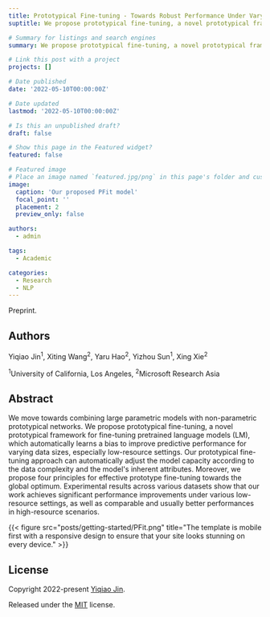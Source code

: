 ```yaml
---
title: Prototypical Fine-tuning - Towards Robust Performance Under Varying Data Sizes 
suptitle: We propose prototypical fine-tuning, a novel prototypical framework for fine-tuning pretrained language models (LM), which automatically learns a bias to improve predictive performance for varying data sizes, especially low-resource settings.

# Summary for listings and search engines
summary: We propose prototypical fine-tuning, a novel prototypical framework for fine-tuning pretrained language models (LM), which automatically learns a bias to improve predictive performance for varying data sizes, especially low-resource settings.

# Link this post with a project
projects: []

# Date published
date: '2022-05-10T00:00:00Z'

# Date updated
lastmod: '2022-05-10T00:00:00Z'

# Is this an unpublished draft?
draft: false

# Show this page in the Featured widget?
featured: false

# Featured image
# Place an image named `featured.jpg/png` in this page's folder and customize its options here.
image:
  caption: 'Our proposed PFit model'
  focal_point: ''
  placement: 2
  preview_only: false

authors:
  - admin

tags:
  - Academic

categories:
  - Research
  - NLP
---
```


Preprint.

## Authors

Yiqiao Jin<sup>1</sup>, Xiting Wang<sup>2</sup>, Yaru Hao<sup>2</sup>, Yizhou Sun<sup>1</sup>, Xing Xie<sup>2</sup>

<sup>1</sup>University of California, Los Angeles,
<sup>2</sup>Microsoft Research Asia

## Abstract

We move towards combining large parametric models with non-parametric prototypical networks. We propose prototypical fine-tuning, a novel prototypical framework for fine-tuning pretrained language models (LM), which automatically learns a bias to improve predictive performance for varying data sizes, especially low-resource settings. Our prototypical fine-tuning approach can automatically adjust the model capacity according to the data complexity and the model's inherent attributes. Moreover, we propose four principles for effective prototype fine-tuning towards the global optimum. Experimental results across various datasets show that our work achieves significant performance improvements under various low-resource settings, as well as comparable and usually better performances in high-resource scenarios.



{{< figure src="posts/getting-started/PFit.png" title="The template is mobile first with a responsive design to ensure that your site looks stunning on every device." >}}


## License

Copyright 2022-present [Yiqiao Jin](https://ahren09.github.io/).

Released under the [MIT](https://github.com/wowchemy/wowchemy-hugo-modules/blob/master/LICENSE.md) license.
